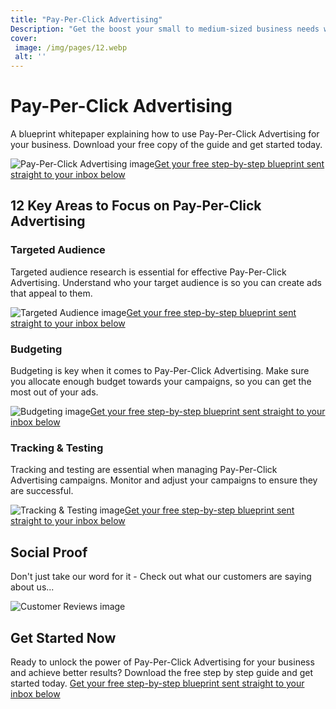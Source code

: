 ```yaml
---
title: "Pay-Per-Click Advertising"
Description: "Get the boost your small to medium-sized business needs with Pay-Per-Click Advertising. Learn the basics of PPC to start dominating your online presence and reputation today."
cover: 
 image: /img/pages/12.webp
 alt: ''
---
```


<h1>Pay-Per-Click Advertising</h1> <p>A blueprint whitepaper explaining how to use Pay-Per-Click Advertising for your business. Download your free copy of the guide and get started today.</p> <img src="image.png" alt="Pay-Per-Click Advertising image"><a href="/report.pdf" class="btn btn-primary">Get your free step-by-step blueprint sent straight to your inbox below</a><h2>12 Key Areas to Focus on Pay-Per-Click Advertising</h2> <h3>Targeted Audience</h3> <p>Targeted audience research is essential for effective Pay-Per-Click Advertising. Understand who your target audience is so you can create ads that appeal to them.</p> <img src="targeted.png" alt="Targeted Audience image"><a href="/report.pdf" class="btn btn-primary">Get your free step-by-step blueprint sent straight to your inbox below</a>  <h3>Budgeting</h3> <p>Budgeting is key when it comes to Pay-Per-Click Advertising. Make sure you allocate enough budget towards your campaigns, so you can get the most out of your ads.</p> <img src="budgeting.png" alt="Budgeting image"><a href="/report.pdf" class="btn btn-primary">Get your free step-by-step blueprint sent straight to your inbox below</a> <h3>Tracking & Testing</h3> <p>Tracking and testing are essential when managing Pay-Per-Click Advertising campaigns. Monitor and adjust your campaigns to ensure they are successful.</p> <img src="tracking.png" alt="Tracking & Testing image"><a href="/report.pdf" class="btn btn-primary">Get your free step-by-step blueprint sent straight to your inbox below</a> <h2>Social Proof</h2><p>Don't just take our word for it - Check out what our customers are saying about us...</p> <img src="customers.png" alt="Customer Reviews image"><h2>Get Started Now</h2> <p>Ready to unlock the power of Pay-Per-Click Advertising for your business and achieve better results? Download the free step by step guide and get started today. <a href="/contact" class="btn btn-primary">Get your free step-by-step blueprint sent straight to your inbox below</a></p>